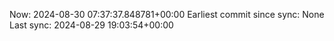 Now: 2024-08-30 07:37:37.848781+00:00 Earliest commit since sync: None Last sync: 2024-08-29 19:03:54+00:00
